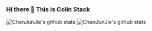 ### Hi there 👋 This is Colin Stack
<!--![CJJ's GitHub stats](https://readmestats.lzaiz24.top/api?username=lzaiz24&show_icons=true&theme=)-->

                                                                                                                                                                                                                                                               

 ![ChenJunJie's github stats](https://readmestats.lzaiz24.top/api?username=lzaiz24&show_icons=true&theme=tokyonight&include_all_commits=true) 
 ![ChenJunJie's github stats](https://readmestats.lzaiz24.top/api/top-langs/?username=lzaiz24&theme=tokyonight&layout=compact) 

<!--
**lzaiz24/lzaiz24** is a ✨ _special_ ✨ repository because its `README.md` (this file) appears on your GitHub profile.

Here are some ideas to get you started:

- 🔭 I’m currently working on ...
- 🌱 I’m currently learning ...
- 👯 I’m looking to collaborate on ...
- 🤔 I’m looking for help with ...
- 💬 Ask me about ...
- 📫 How to reach me: ...
- 😄 Pronouns: ...
- ⚡ Fun fact: ...
-->
